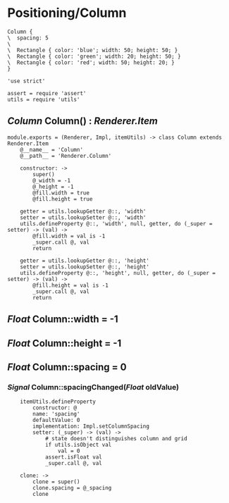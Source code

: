 Positioning/Column
==================

```style
Column {
\  spacing: 5
\
\  Rectangle { color: 'blue'; width: 50; height: 50; }
\  Rectangle { color: 'green'; width: 20; height: 50; }
\  Rectangle { color: 'red'; width: 50; height: 20; }
}
```

	'use strict'

	assert = require 'assert'
	utils = require 'utils'

*Column* Column() : *Renderer.Item*
-----------------------------------

	module.exports = (Renderer, Impl, itemUtils) -> class Column extends Renderer.Item
		@__name__ = 'Column'
		@__path__ = 'Renderer.Column'

		constructor: ->
			super()
			@_width = -1
			@_height = -1
			@fill.width = true
			@fill.height = true

		getter = utils.lookupGetter @::, 'width'
		setter = utils.lookupSetter @::, 'width'
		utils.defineProperty @::, 'width', null, getter, do (_super = setter) -> (val) ->
			@fill.width = val is -1
			_super.call @, val
			return

		getter = utils.lookupGetter @::, 'height'
		setter = utils.lookupSetter @::, 'height'
		utils.defineProperty @::, 'height', null, getter, do (_super = setter) -> (val) ->
			@fill.height = val is -1
			_super.call @, val
			return

*Float* Column::width = -1
--------------------------

*Float* Column::height = -1
---------------------------

*Float* Column::spacing = 0
---------------------------

### *Signal* Column::spacingChanged(*Float* oldValue)

		itemUtils.defineProperty
			constructor: @
			name: 'spacing'
			defaultValue: 0
			implementation: Impl.setColumnSpacing
			setter: (_super) -> (val) ->
				# state doesn't distinguishes column and grid
				if utils.isObject val
					val = 0
				assert.isFloat val
				_super.call @, val

		clone: ->
			clone = super()
			clone.spacing = @_spacing
			clone
